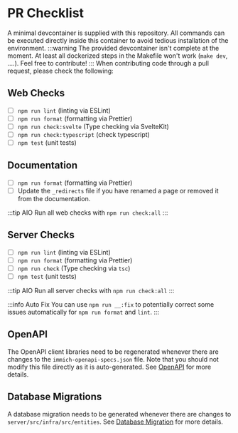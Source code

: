 # PR Checklist

A minimal devcontainer is supplied with this repository. All commands can be executed directly inside this container to avoid tedious installation of the environment.
:::warning
The provided devcontainer isn't complete at the moment. At least all dockerized steps in the Makefile won't work (`make dev`, ....). Feel free to contribute!
:::
When contributing code through a pull request, please check the following:

## Web Checks

- [ ] `npm run lint` (linting via ESLint)
- [ ] `npm run format` (formatting via Prettier)
- [ ] `npm run check:svelte` (Type checking via SvelteKit)
- [ ] `npm run check:typescript` (check typescript)
- [ ] `npm test` (unit tests)

## Documentation

- [ ] `npm run format` (formatting via Prettier)
- [ ] Update the `_redirects` file if you have renamed a page or removed it from the documentation.

:::tip AIO
Run all web checks with `npm run check:all`
:::

## Server Checks

- [ ] `npm run lint` (linting via ESLint)
- [ ] `npm run format` (formatting via Prettier)
- [ ] `npm run check` (Type checking via `tsc`)
- [ ] `npm test` (unit tests)

:::tip AIO
Run all server checks with `npm run check:all`
:::

:::info Auto Fix
You can use `npm run __:fix` to potentially correct some issues automatically for `npm run format` and `lint`.
:::

## OpenAPI

The OpenAPI client libraries need to be regenerated whenever there are changes to the `immich-openapi-specs.json` file. Note that you should not modify this file directly as it is auto-generated. See [OpenAPI](/docs/developer/open-api.md) for more details.

## Database Migrations

A database migration needs to be generated whenever there are changes to `server/src/infra/src/entities`. See [Database Migration](/docs/developer/database-migrations.md) for more details.
